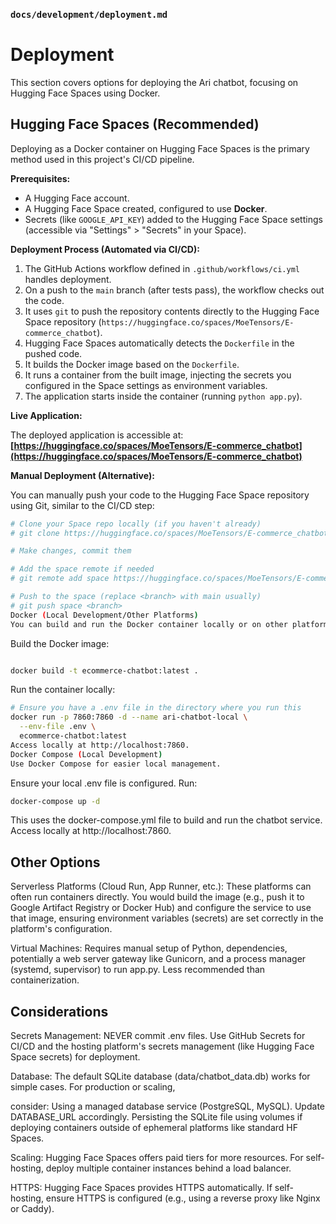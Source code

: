 ### `docs/development/deployment.md`


# Deployment

This section covers options for deploying the Ari chatbot, focusing on Hugging Face Spaces using Docker.

## Hugging Face Spaces (Recommended)

Deploying as a Docker container on Hugging Face Spaces is the primary method used in this project's CI/CD pipeline.

**Prerequisites:**

*   A Hugging Face account.
*   A Hugging Face Space created, configured to use **Docker**.
*   Secrets (like `GOOGLE_API_KEY`) added to the Hugging Face Space settings (accessible via "Settings" > "Secrets" in your Space).

**Deployment Process (Automated via CI/CD):**

1.  The GitHub Actions workflow defined in `.github/workflows/ci.yml` handles deployment.
2.  On a push to the `main` branch (after tests pass), the workflow checks out the code.
3.  It uses `git` to push the repository contents directly to the Hugging Face Space repository (`https://huggingface.co/spaces/MoeTensors/E-commerce_chatbot`).
4.  Hugging Face Spaces automatically detects the `Dockerfile` in the pushed code.
5.  It builds the Docker image based on the `Dockerfile`.
6.  It runs a container from the built image, injecting the secrets you configured in the Space settings as environment variables.
7.  The application starts inside the container (running `python app.py`).

**Live Application:**

The deployed application is accessible at:
**[https://huggingface.co/spaces/MoeTensors/E-commerce_chatbot](https://huggingface.co/spaces/MoeTensors/E-commerce_chatbot)**

**Manual Deployment (Alternative):**

You can manually push your code to the Hugging Face Space repository using Git, similar to the CI/CD step:

```bash
# Clone your Space repo locally (if you haven't already)
# git clone https://huggingface.co/spaces/MoeTensors/E-commerce_chatbot

# Make changes, commit them

# Add the space remote if needed
# git remote add space https://huggingface.co/spaces/MoeTensors/E-commerce_chatbot

# Push to the space (replace <branch> with main usually)
# git push space <branch>
Docker (Local Development/Other Platforms)
You can build and run the Docker container locally or on other platforms.
```
Build the Docker image:
```bash

docker build -t ecommerce-chatbot:latest .
```
Run the container locally:
```bash
# Ensure you have a .env file in the directory where you run this
docker run -p 7860:7860 -d --name ari-chatbot-local \
  --env-file .env \
  ecommerce-chatbot:latest
Access locally at http://localhost:7860.
Docker Compose (Local Development)
Use Docker Compose for easier local management.
```
Ensure your local .env file is configured.
Run:
```bash
docker-compose up -d
```
This uses the docker-compose.yml file to build and run the chatbot service. Access locally at http://localhost:7860.

## Other Options
Serverless Platforms (Cloud Run, App Runner, etc.): These platforms can often run containers directly. You would build the image (e.g., push it to Google Artifact Registry or Docker Hub) and configure the service to use that image, ensuring environment variables (secrets) are set correctly in the platform's configuration.

Virtual Machines: Requires manual setup of Python, dependencies, potentially a web server gateway like Gunicorn, and a process manager (systemd, supervisor) to run app.py. Less recommended than containerization.

## Considerations
Secrets Management: NEVER commit .env files. Use GitHub Secrets for CI/CD and the hosting platform's secrets management (like Hugging Face Space secrets) for deployment.

Database: The default SQLite database (data/chatbot_data.db) works for simple cases. For production or scaling, 

consider:
Using a managed database service (PostgreSQL, MySQL). Update DATABASE_URL accordingly.
Persisting the SQLite file using volumes if deploying containers outside of ephemeral platforms like standard HF Spaces.

Scaling: Hugging Face Spaces offers paid tiers for more resources. For self-hosting, deploy multiple container instances behind a load balancer.

HTTPS: Hugging Face Spaces provides HTTPS automatically. If self-hosting, ensure HTTPS is configured (e.g., using a reverse proxy like Nginx or Caddy).